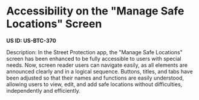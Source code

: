 # Accessibility on the "Manage Safe Locations" Screen

**US ID: US-BTC-370**

Description: In the Street Protection app, the "Manage Safe Locations" screen has been enhanced to be fully accessible to users with special needs. Now, screen reader users can navigate easily, as all elements are announced clearly and in a logical sequence. Buttons, titles, and tabs have been adjusted so that their names and functions are easily understood, allowing users to view, edit, and add safe locations without difficulties, independently and efficiently.